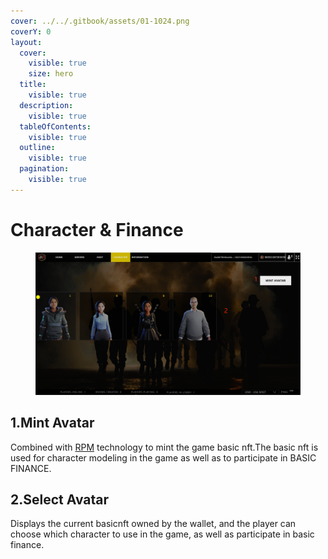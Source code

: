 ```yaml
---
cover: ../../.gitbook/assets/01-1024.png
coverY: 0
layout:
  cover:
    visible: true
    size: hero
  title:
    visible: true
  description:
    visible: true
  tableOfContents:
    visible: true
  outline:
    visible: true
  pagination:
    visible: true
---
```


# Character & Finance

<figure><img src="../../.gitbook/assets/characterfinance.png" alt=""><figcaption></figcaption></figure>

## 1.Mint Avatar

Combined with [RPM](https://readyplayer.me/) technology to mint the game basic nft.The basic nft is used for character modeling in the game as well as to participate in BASIC FINANCE.

## 2.Select Avatar

Displays the current basicnft owned by the wallet, and the player can choose which character to use in the game, as well as participate in basic finance.
